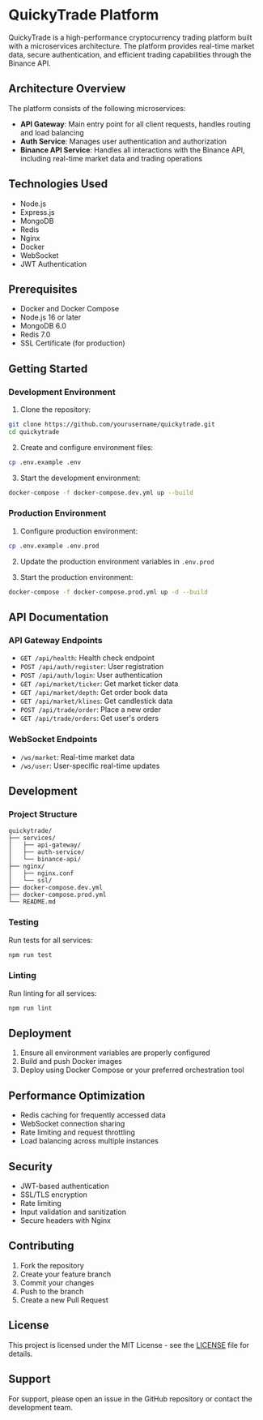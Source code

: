 # QuickyTrade Platform

QuickyTrade is a high-performance cryptocurrency trading platform built with a microservices architecture. The platform provides real-time market data, secure authentication, and efficient trading capabilities through the Binance API.

## Architecture Overview

The platform consists of the following microservices:

- **API Gateway**: Main entry point for all client requests, handles routing and load balancing
- **Auth Service**: Manages user authentication and authorization
- **Binance API Service**: Handles all interactions with the Binance API, including real-time market data and trading operations

## Technologies Used

- Node.js
- Express.js
- MongoDB
- Redis
- Nginx
- Docker
- WebSocket
- JWT Authentication

## Prerequisites

- Docker and Docker Compose
- Node.js 16 or later
- MongoDB 6.0
- Redis 7.0
- SSL Certificate (for production)

## Getting Started

### Development Environment

1. Clone the repository:
```bash
git clone https://github.com/yourusername/quickytrade.git
cd quickytrade
```

2. Create and configure environment files:
```bash
cp .env.example .env
```

3. Start the development environment:
```bash
docker-compose -f docker-compose.dev.yml up --build
```

### Production Environment

1. Configure production environment:
```bash
cp .env.example .env.prod
```

2. Update the production environment variables in `.env.prod`

3. Start the production environment:
```bash
docker-compose -f docker-compose.prod.yml up -d --build
```

## API Documentation

### API Gateway Endpoints

- `GET /api/health`: Health check endpoint
- `POST /api/auth/register`: User registration
- `POST /api/auth/login`: User authentication
- `GET /api/market/ticker`: Get market ticker data
- `GET /api/market/depth`: Get order book data
- `GET /api/market/klines`: Get candlestick data
- `POST /api/trade/order`: Place a new order
- `GET /api/trade/orders`: Get user's orders

### WebSocket Endpoints

- `/ws/market`: Real-time market data
- `/ws/user`: User-specific real-time updates

## Development

### Project Structure

```
quickytrade/
├── services/
│   ├── api-gateway/
│   ├── auth-service/
│   └── binance-api/
├── nginx/
│   ├── nginx.conf
│   └── ssl/
├── docker-compose.dev.yml
├── docker-compose.prod.yml
└── README.md
```

### Testing

Run tests for all services:
```bash
npm run test
```

### Linting

Run linting for all services:
```bash
npm run lint
```

## Deployment

1. Ensure all environment variables are properly configured
2. Build and push Docker images
3. Deploy using Docker Compose or your preferred orchestration tool

## Performance Optimization

- Redis caching for frequently accessed data
- WebSocket connection sharing
- Rate limiting and request throttling
- Load balancing across multiple instances

## Security

- JWT-based authentication
- SSL/TLS encryption
- Rate limiting
- Input validation and sanitization
- Secure headers with Nginx

## Contributing

1. Fork the repository
2. Create your feature branch
3. Commit your changes
4. Push to the branch
5. Create a new Pull Request

## License

This project is licensed under the MIT License - see the [LICENSE](LICENSE) file for details.

## Support

For support, please open an issue in the GitHub repository or contact the development team. 